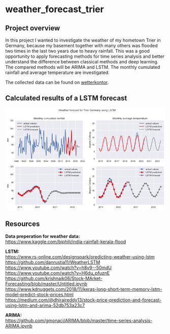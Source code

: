 # weather_forecast_trier

## Project overview
In this project I wanted to investigate the weather of my hometown Trier in Germany, because my basement together with many others was flooded two times in the last two years due to heavy rainfall. This was a good opportunity to apply forecasting methods for time series analysis and better understand the difference between classical methods and deep learning. The compared methods will be ARIMA and LSTM. The monthly cumulated rainfall and average temperature are investigated.

The collected data can be found on [wetterkontor](https://www.wetterkontor.de/de/wetter/deutschland/monatswerte-station.asp).

## Calculated results of a LSTM forecast
![result_forecast](https://github.com/Olhaau/weather_forecast_trier/blob/master/forecast.png)

## Resources
**Data preperation for weather data:**  
https://www.kaggle.com/biphili/india-rainfall-kerala-flood

**LSTM:**  
https://www.rs-online.com/designspark/predicting-weather-using-lstm  
https://github.com/danrustia11/WeatherLSTM  
https://www.youtube.com/watch?v=h8v9--50mdU
https://www.youtube.com/watch?v=H6du_pfuznE  
https://github.com/krishnaik06/Stock-MArket-Forecasting/blob/master/Untitled.ipynb  
https://www.kdnuggets.com/2018/11/keras-long-short-term-memory-lstm-model-predict-stock-prices.html  
https://medium.com/@dhirajreddy13/stock-price-prediction-and-forecast-using-lstm-and-arima-52db753a23c7  

**ARIMA:**  
https://github.com/gmonaci/ARIMA/blob/master/time-series-analysis-ARIMA.ipynb

<!--
TODO:
## Code
...

## Resources
...
-->
